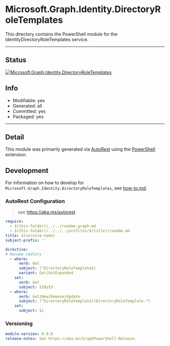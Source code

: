 <!-- region Generated -->
# Microsoft.Graph.Identity.DirectoryRoleTemplates
This directory contains the PowerShell module for the IdentityDirectoryRoleTemplates service.

---
## Status
[![Microsoft.Graph.Identity.DirectoryRoleTemplates](https://img.shields.io/powershellgallery/v/Microsoft.Graph.Identity.DirectoryRoleTemplates.svg?style=flat-square&label=Microsoft.Graph.Identity.DirectoryRoleTemplates "Microsoft.Graph.Identity.DirectoryRoleTemplates")](https://www.powershellgallery.com/packages/Microsoft.Graph.Identity.DirectoryRoleTemplates/)

## Info
- Modifiable: yes
- Generated: all
- Committed: yes
- Packaged: yes

---
## Detail
This module was primarily generated via [AutoRest](https://github.com/Azure/autorest) using the [PowerShell](https://github.com/Azure/autorest.powershell) extension.

## Development
For information on how to develop for `Microsoft.Graph.Identity.DirectoryRoleTemplates`, see [how-to.md](how-to.md).
<!-- endregion -->

### AutoRest Configuration

> see https://aka.ms/autorest

``` yaml
require:
  - $(this-folder)/../../readme.graph.md
  - $(this-folder)/../../../profiles/$(title)/readme.md
title: $(service-name)
subject-prefix: ''

directive:
# Rename cmdlets
  - where:
      verb: Get
      subject: (^DirectoryRoleTemplate$)
      variant: Get|GetExpanded
    set:
      verb: Get
      subject: $1ById
  - where:
      verb: Get|New|Remove|Update
      subject: (^DirectoryRoleTemplate)(DirectoryRoleTemplate.*)
    set:
      subject: $1
```
### Versioning

``` yaml
module-version: 0.9.0
release-notes: See https://aka.ms/GraphPowerShell-Release.
```
